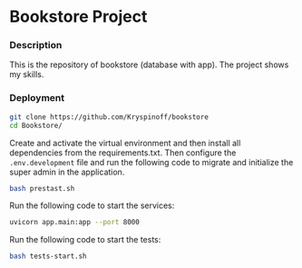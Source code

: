 # Bookstore Project

### Description
This is the repository of bookstore (database with app). The project shows my skills.


### Deployment
```bash
git clone https://github.com/Kryspinoff/bookstore
cd Bookstore/
```

Create and activate the virtual environment and then install all dependencies from the requirements.txt.
Then configure the `.env.development` file and run the following code to 
migrate and initialize the super admin in the application.

```bash
bash prestast.sh
```

Run the following code to start the services:

```bash
uvicorn app.main:app --port 8000
```

Run the following code to start the tests:

```bash
bash tests-start.sh
```
